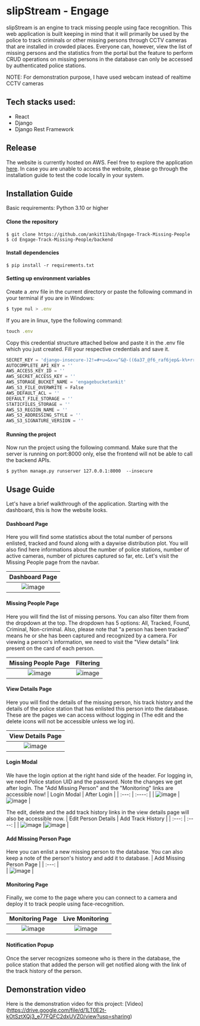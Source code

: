 # slipStream - Engage

slipStream is an engine to track missing people using face recognition. This web application is built keeping in mind that it will primarily be used by the police to track criminals or other missing persons through CCTV cameras that are installed in crowded places. Everyone can, however, view the list of missing persons and the statistics from the portal but the feature to perform CRUD operations on missing persons in the database can only be accessed by authenticated police stations.

NOTE: For demonstration purpose, I have used webcam instead of realtime CCTV cameras


## Tech stacks used:
- React
- Django
- Django Rest Framework

## Release
The website is currently hosted on AWS. Feel free to explore the application [here](http://ankit-guha.me). In case you are unable to access the website, please go through the installation guide to test the code locally in your system.

## Installation Guide

Basic requirements: Python 3.10 or higher

#### Clone the repository

```
$ git clone https://github.com/ankit11hab/Engage-Track-Missing-People
$ cd Engage-Track-Missing-People/backend
```

#### Install dependencies
```
$ pip install -r requirements.txt
```
#### Setting up environment variables
Create a .env file in the current directory or paste the following command in your terminal if you are in Windows:
```javascript
$ type nul > .env
```
If you are in linux, type the following command:
```javascript
touch .env
```
Copy this credential structure attached below and paste it in the .env file which you just created. Fill your respective credentials and save it.
```javascript
SECRET_KEY = 'django-insecure-)2!=#+u=&x=u^&@-((6a37_@f6_raf6jep&-k%+rr!27)b*$(-'
AUTOCOMPLETE_API_KEY = ''
AWS_ACCESS_KEY_ID = ''
AWS_SECRET_ACCESS_KEY = ''
AWS_STORAGE_BUCKET_NAME = 'engagebucketankit'
AWS_S3_FILE_OVERWRITE = False
AWS_DEFAULT_ACL = ''
DEFAULT_FILE_STORAGE = ''
STATICFILES_STORAGE = ''
AWS_S3_REGION_NAME = ''
AWS_S3_ADDRESSING_STYLE = ''
AWS_S3_SIGNATURE_VERSION = ''
```

#### Running the project
Now run the project using the following command. Make sure that the server is running on port:8000 only, else the frontend will not be able to call the backend APIs.
```
$ python manage.py runserver 127.0.0.1:8000  --insecure
```
## Usage Guide
Let's have a brief walkthrough of the application. Starting with the dashboard, this is how the website looks.
#### Dashboard Page
Here you will find some statistics about the total number of persons enlisted, tracked and found along with a daywise distribution plot. You will also find here informations about the number of police stations, number of active cameras, number of pictures captured so far, etc. Let's visit the Missing People page from the navbar.

| Dashboard Page     | 
| :---:        |   
| ![image](https://github.com/ankit11hab/Engage-Track-Missing-People/blob/master/screenshots/dashboard.jpg)      |

#### Missing People Page
Here you will find the list of missing persons. You can also filter them from the dropdown at the top. The dropdown has 5 options: All, Tracked, Found, Criminal, Non-criminal. Also, please note that "a person has been tracked" means he or she has been captured and recognized by a camera. For viewing a person's information, we need to visit the "View details" link present on the card of each person.

| Missing People Page     | Filtering |
| :---:        |    :----:   |
| ![image](https://github.com/ankit11hab/Engage-Track-Missing-People/blob/master/screenshots/missingpeoplelist.jpg)      |![image](https://github.com/ankit11hab/Engage-Track-Missing-People/blob/master/screenshots/filteredoutmissingpeople.jpg)    | 

#### View Details Page
Here you will find the details of the missing person, his track history and the details of the police station that has enlisted this person into the database. These are the pages we can access without logging in (The edit and the delete icons will not be accessible unless we log in).

| View Details Page     | 
| :---:        |   
| ![image](https://github.com/ankit11hab/Engage-Track-Missing-People/blob/master/screenshots/persondetails.jpg)      |

#### Login Modal
We have the login option at the right hand side of the header. For logging in, we need Police station UID and the password. Note the changes we get after login. The "Add Missing Person" and the "Monitoring" links are accessible now!
| Login Modal     | After Login |
| :---:       |    :----:   |
| ![image](https://github.com/ankit11hab/Engage-Track-Missing-People/blob/master/screenshots/signin.jpg)      |![image](https://github.com/ankit11hab/Engage-Track-Missing-People/blob/master/screenshots/signedin.jpg)    | 

The edit, delete and the add track history links in the view details page will also be accessible now.
| Edit Person Details     | Add Track History |
| :---:        |    :----:   |
| ![image](https://github.com/ankit11hab/Engage-Track-Missing-People/blob/master/screenshots/editperson.jpg)      |![image](https://github.com/ankit11hab/Engage-Track-Missing-People/blob/master/screenshots/2022-05-29%20(2).png)    | 

#### Add Missing Person Page
Here you can enlist a new missing person to the database. You can also keep a note of the person's history and add it to database.
| Add Missing Person Page     | 
| :---:        |   
| ![image](https://github.com/ankit11hab/Engage-Track-Missing-People/blob/master/screenshots/addmissingpeople.jpg)      |

#### Monitoring Page
Finally, we come to the page where you can connect to a camera and deploy it to track people using face-recognition.

| Monitoring Page    | Live Monitoring |
| :---:        |    :----:   |
| ![image](https://github.com/ankit11hab/Engage-Track-Missing-People/blob/master/screenshots/monitoringpage.jpg)     |![image](https://github.com/ankit11hab/Engage-Track-Missing-People/blob/master/screenshots/2022-05-29%20(2).png)    | 

#### Notification Popup

Once the server recognizes someone who is there in the database, the police station that added the person will get notified along with the link of the track history of the person.

## Demonstration video
Here is the demonstration video for this project: 
[Video] (https://drive.google.com/file/d/1LT0E2t-kOtSztXQj3_e77FQFC2dxUVZO/view?usp=sharing)

